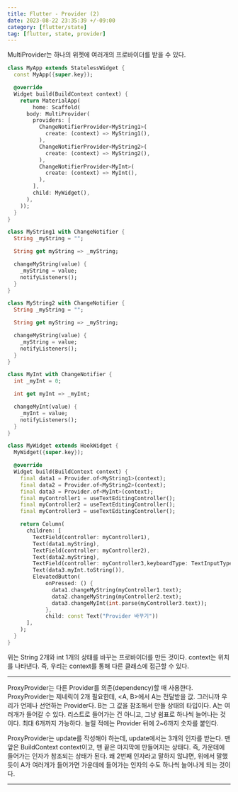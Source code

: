 ```yaml
---
title: Flutter - Provider (2)
date: 2023-08-22 23:35:39 +/-09:00
category: [flutter/state]
tag: [flutter, state, provider]
---
```


MultiProvider는 하나의 위젯에 여러개의 프로바이더를 받을 수 있다.


```dart
class MyApp extends StatelessWidget {
  const MyApp({super.key});

  @override
  Widget build(BuildContext context) {
    return MaterialApp(
        home: Scaffold(
      body: MultiProvider(
        providers: [
          ChangeNotifierProvider<MyString1>(
            create: (context) => MyString1(),
          ),
          ChangeNotifierProvider<MyString2>(
            create: (context) => MyString2(),
          ),
          ChangeNotifierProvider<MyInt>(
            create: (context) => MyInt(),
          ),
        ],
        child: MyWidget(),
      ),
    ));
  }
}

class MyString1 with ChangeNotifier {
  String _myString = "";

  String get myString => _myString;

  changeMyString(value) {
    _myString = value;
    notifyListeners();
  }
}

class MyString2 with ChangeNotifier {
  String _myString = "";

  String get myString => _myString;

  changeMyString(value) {
    _myString = value;
    notifyListeners();
  }
}

class MyInt with ChangeNotifier {
  int _myInt = 0;

  int get myInt => _myInt;

  changeMyInt(value) {
    _myInt = value;
    notifyListeners();
  }
}

class MyWidget extends HookWidget {
  MyWidget({super.key});

  @override
  Widget build(BuildContext context) {
    final data1 = Provider.of<MyString1>(context);
    final data2 = Provider.of<MyString2>(context);
    final data3 = Provider.of<MyInt>(context);
    final myController1 = useTextEditingController();
    final myController2 = useTextEditingController();
    final myController3 = useTextEditingController();

    return Column(
      children: [
        TextField(controller: myController1),
        Text(data1.myString),
        TextField(controller: myController2),
        Text(data2.myString),
        TextField(controller: myController3,keyboardType: TextInputType.number,),
        Text(data3.myInt.toString()),
        ElevatedButton(
            onPressed: () {
              data1.changeMyString(myController1.text);
              data2.changeMyString(myController2.text);
              data3.changeMyInt(int.parse(myController3.text));
            },
            child: const Text("Provider 바꾸기"))
      ],
    );
  }
}
```

위는 String 2개와 int 1개의 상태를 바꾸는 프로바이더를 만든 것이다.
context는 위치를 나타낸다. 즉, 우리는 context를 통해 다른 클래스에 접근할 수 있다.

---

ProxyProvider는 다른 Provider를 의존(dependency)할 때 사용한다. ProxyProvider는 제네릭이 2개 필요한데, \<A, B\>에서 A는 전달받을 값. 그러니까 우리가 언제나 선언하는 Provider다. B는 그 값을 참조해서 만들 상태의 타입이다.
A는 여러개가 들어갈 수 있다. 리스트로 들어가는 건 아니고, 그냥 쉼표로 하나씩 늘어나는 것이다. 최대 6개까지 가능하다. 늘릴 적에는 Provider 뒤에 2~6까지 숫자를 붙인다.

ProxyProvider는 update를 작성해야 하는데, update에서는 3개의 인자를 받는다. 맨 앞은 BuildContext context이고, 맨 끝은 마지막에 만들어지는 상태다. 즉, 가운데에 들어가는 인자가 참조되는 상태가 된다. 왜 2번째 인자라고 말하지 않냐면, 위에서 말했듯이 A가 여러개가 들어가면 가운데에 들어가는 인자의 수도 하나씩 늘어나게 되는 것이다.

---

